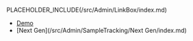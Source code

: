PLACEHOLDER_INCLUDE(/src/Admin/LinkBox/index.md)

* [Demo](/src/Admin/SampleTracking/Demo/index.md)
* [Next Gen](/src/Admin/SampleTracking/Next Gen/index.md)

